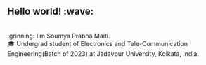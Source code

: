 <h2>Hello world! :wave: </h2><br>
:grinning: I’m Soumya Prabha Maiti. <br>
🎓 Undergrad student of Electronics and Tele-Communication Engineering(Batch of 2023) at Jadavpur University, Kolkata, India. <br>
<!-- Interested in Machine Learning and Deep Learning.
 - 🌱 I’m currently learning ...
- 💞️ I’m looking to collaborate on ...
- 📫 How to reach me ...
-->

<!---
soumya-prabha-maiti/soumya-prabha-maiti is a ✨ special ✨ repository because its `README.md` (this file) appears on your GitHub profile.
You can click the Preview link to take a look at your changes.
--->
